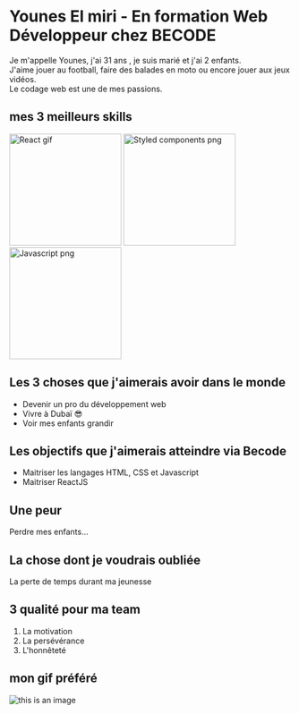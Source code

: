 # Younes El miri - En formation Web Développeur chez BECODE

Je m'appelle Younes, j'ai 31 ans , je suis marié et j'ai 2 enfants.   
J'aime jouer au football, faire des balades en moto ou encore jouer aux jeux vidéos.   
Le codage web est une de mes passions.
## mes 3 meilleurs skills
<img src="https://reactscript.com/wp-content/uploads/2016/06/React-Components-For-The-Web-Animations-API.gif" alt="React gif" style="width: 200px" />
<img src="https://www.styled-components.com/atom.png" alt="Styled components png" style="width: 200px" />
<img src="https://upload.wikimedia.org/wikipedia/commons/thumb/6/6a/JavaScript-logo.png/600px-JavaScript-logo.png" alt="Javascript png" style="width: 200px" />

## Les 3 choses que j'aimerais avoir dans le monde
* Devenir un pro du développement web
* Vivre à Dubaï :sunglasses:
* Voir mes enfants grandir
## Les objectifs que j'aimerais atteindre via Becode
- Maitriser les langages HTML, CSS et Javascript
- Maitriser ReactJS
## Une peur
Perdre mes enfants...
## La chose dont je voudrais oubliée
La perte de temps durant ma jeunesse
## 3 qualité pour ma team
1. La motivation
2. La persévérance
3. L'honnêteté
## mon gif préféré
![this is an image](https://c.tenor.com/86AEIpoaC6MAAAAM/ich-ich.gif)
